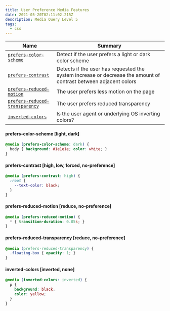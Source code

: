 ```yaml
---
title: User Preference Media Features
date: 2021-05-20T02:11:02.215Z
description: Media Query Level 5
tags:
  - css
---
```

| Name                                                                                                                   | Summary                                                                                                          |
| ---------------------------------------------------------------------------------------------------------------------- | ---------------------------------------------------------------------------------------------------------------- |
| [<code>prefers-color-scheme</code>](https://developer.mozilla.org/en-US/docs/Web/CSS/@media/prefers-color-scheme)                 | Detect if the user prefers a light or dark color scheme                                                          |
| [<code>prefers-contrast</code>](https://developer.mozilla.org/en-US/docs/Web/CSS/@media/prefers-contrast)                         | Detects if the user has requested the system increase or decrease the amount of contrast between adjacent colors |
| [<code>prefers-reduced-motion</code>](https://developer.mozilla.org/en-US/docs/Web/CSS/@media/prefers-reduced-motion)             | The user prefers less motion on the page                                                                         |
| [<code>prefers-reduced-transparency</code>](https://developer.mozilla.org/en-US/docs/Web/CSS/@media/prefers-reduced-transparency) | The user prefers reduced transparency                                                                            |
| [<code>inverted-colors</code>](https://developer.mozilla.org/en-US/docs/Web/CSS/@media/inverted-colors)            | Is the user agent or underlying OS inverting colors?                                                             |

#### prefers-color-scheme [light, dark]
```css
@media (prefers-color-scheme: dark) {
  body { background: #1e1e1e; color: white; }
}
```

#### prefers-contrast [high, low, forced, no-preference]
```css
@media (prefers-contrast: high) {
  :root {
    --text-color: black;
  }
}
```

#### prefers-reduced-motion [reduce, no-preference]
```css
@media (prefers-reduced-motion) {
  * { transition-duration: 0.05s; }
}
```

#### prefers-reduced-transparency [reduce, no-preference]
```css
@media (prefers-reduced-transparency) {
  .floating-box { opacity: 1; }
}
```

#### inverted-colors [inverted, none]
```css
@media (inverted-colors: inverted) {
  p {
    background: black;
    color: yellow;
  }
}
```
